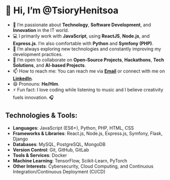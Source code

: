 # 👋 Hi, I’m @TsioryHenitsoa

- 👀 I’m passionate about **Technology**, **Software Development**, and **Innovation** in the IT world.
- 💻 I primarily work with **JavaScript**, using **ReactJS**, **Node.js**, and **Express.js**. I’m also comfortable with **Python** and **Symfony (PHP)**.
- 🚀 I’m always exploring new technologies and constantly improving my development practices. 
- 💞️ I’m open to collaborate on **Open-Source Projects**, **Hackathons**, **Tech Solutions**, and **AI-based Projects**.
- 📫 How to reach me: You can reach me via **[Email](mailto:tsioryhents@gmail.com)** or connect with me on **[LinkedIn](https://www.linkedin.com/in/tsiory-henitsoa-9b2ba926a)**.
- 😄 Pronouns: **He/Him**.
- ⚡ Fun fact: I love coding while listening to music and I believe creativity fuels innovation. 🎧

## Technologies & Tools:
- **Languages**: JavaScript (ES6+), Python, PHP, HTML, CSS
- **Frameworks & Libraries**: React.js, Node.js, Express.js, Symfony, Flask, Django
- **Databases**: MySQL, PostgreSQL, MongoDB
- **Version Control**: Git, GitHub, GitLab
- **Tools & Services**: Docker
- **Machine Learning**: TensorFlow, Scikit-Learn, PyTorch
- **Other Interests**: Cybersecurity, Cloud Computing, and Continuous Integration/Continuous Deployment (CI/CD)

<!---
TsioryHenitsoa/TsioryHenitsoa is a ✨ special ✨ repository because its `README.md` (this file) appears on your GitHub profile.
You can click the Preview link to take a look at your changes.
--->
